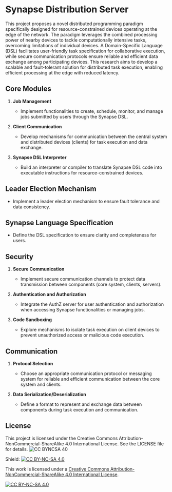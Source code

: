 # Synapse Distribution Server

This project proposes a novel distributed programming paradigm specifically designed for resource-constrained devices operating at the edge of the network. The paradigm leverages the combined processing power of nearby devices to tackle computationally intensive tasks, overcoming limitations of individual devices. A Domain-Specific Language (DSL) facilitates user-friendly task specification for collaborative execution, while secure communication protocols ensure reliable and efficient data exchange among participating devices. This research aims to develop a scalable and fault-tolerant solution for distributed task execution, enabling efficient processing at the edge with reduced latency.

## Core Modules

1. **Job Management**
   - Implement functionalities to create, schedule, monitor, and manage jobs submitted by users through the Synapse DSL.

2. **Client Communication**
   - Develop mechanisms for communication between the central system and distributed devices (clients) for task execution and data exchange.

3. **Synapse DSL Interpreter**
   - Build an interpreter or compiler to translate Synapse DSL code into executable instructions for resource-constrained devices.

## Leader Election Mechanism

- Implement a leader election mechanism to ensure fault tolerance and data consistency.

## Synapse Language Specification

- Define the DSL specification to ensure clarity and completeness for users.

## Security

1. **Secure Communication**
   - Implement secure communication channels to protect data transmission between components (core system, clients, servers).

2. **Authentication and Authorization**
   - Integrate the AuthZ server for user authentication and authorization when accessing Synapse functionalities or managing jobs.

3. **Code Sandboxing**
   - Explore mechanisms to isolate task execution on client devices to prevent unauthorized access or malicious code execution.

## Communication

1. **Protocol Selection**
   - Choose an appropriate communication protocol or messaging system for reliable and efficient communication between the core system and clients.

2. **Data Serialization/Deserialization**
   - Define a format to represent and exchange data between components during task execution and communication.

## License

This project is licensed under the Creative Commons Attribution-NonCommercial-ShareAlike 4.0 International License. See the LICENSE file for details.  <img src="https://licensebuttons.net/l/by-nc-sa/4.0/88x31.png" alt="CC BYNCSA 40"></img>

Shield: [![CC BY-NC-SA 4.0][cc-by-nc-sa-shield]][cc-by-nc-sa]

This work is licensed under a
[Creative Commons Attribution-NonCommercial-ShareAlike 4.0 International License][cc-by-nc-sa].

[![CC BY-NC-SA 4.0][cc-by-nc-sa-image]][cc-by-nc-sa]

[cc-by-nc-sa]: http://creativecommons.org/licenses/by-nc-sa/4.0/
[cc-by-nc-sa-image]: https://licensebuttons.net/l/by-nc-sa/4.0/88x31.png
[cc-by-nc-sa-shield]: https://img.shields.io/badge/License-CC%20BY--NC--SA%204.0-lightgrey.svg

